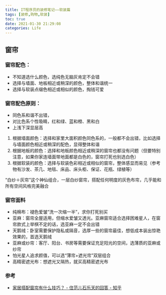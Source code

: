 ```yaml
---
title: IT程序员的装修笔记——软装篇
tags: [装修,购物,软装]
toc: true
date: 2021-01-30 21:29:08
categories: Life
---
```


## 窗帘
### 窗帘配色：
- 不知道选什么颜色，选纯色无脑灰肯定不会错
- 选择与墙面、地板相近或稍深的颜色，整体和谐统一
- 选择与软装点缀色相近或相似的颜色，掏钱可爱

### 窗帘配色原则：
- 同色系和谐不出错，
- 对比色系个性吸睛，红和绿、蓝和橙、黑和白
- 上浅下深显层高

1. 根据墙面颜色：选择和家里大面积颜色同色系的，一般都不会出错，比如选择与墙面颜色相近或稍深的配色，显得整体和谐
2. 根据地板的颜色：选择和地板颜色相近或稍深的窗帘也都没有问题（但要特别注意，如果你家连墙面带地面都是白色的，窗帘打死也别选白色）
3. 根据软装的颜色：选择与软装色彩相近或相似的窗帘，整体感显而易见（参考物有沙发、茶几、地毯、床品、床头柜、保证、花瓶、绿植等）

“白纱＋灰帘”这个神仙组合，一层白纱窗帘，搭配任何明度的灰色布帘，几乎能和所有空间风格完美融合

### 窗帘面料
- 纯棉布：褪色爱皱“洗一次缩一半”，求你打死别买
- 亚麻：窗帘全屋适用，但缩水爱皱又透光。亚麻窗帘适合选择困难星人，在窗帘款式上举棋不定的话，选亚麻一定不会出错
- 天鹅绒：卧室需要保护隐私或隔音，选厚一些的窗帘最佳，想低成本装出惊艳效果的，首选天鹅绒
- 亚麻或纱帘：客厅、阳台、书房等需要保证充足阳光的空间，选薄质的亚麻或纱帘
- 怕光星人追求颜值，可以选“薄帘+遮光帘”双层组合
- 高精密遮光布：想遮光又隔热，就买高精密遮光布

### 参考
- [家居搭配窗帘有什么技巧？ - 住范儿石乐天的回答 - 知乎](https://www.zhihu.com/question/22923832/answer/942328402)